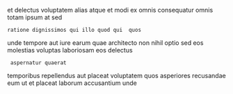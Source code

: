 <!--
title: Monitored background project
author: Meaghan
date: 2014-10-22-2127
link: 2014-10-22-2127-monitored-background-project
tags: [IOS,controller,directive,bears]
-->

et delectus voluptatem
alias atque et modi ex omnis consequatur
  omnis totam ipsum at sed
 	ratione dignissimos qui illo quod qui  quos
unde tempore aut iure earum  quae
architecto  non  nihil optio sed eos
molestias voluptas laboriosam eos delectus
 	 aspernatur quaerat
temporibus repellendus aut placeat voluptatem quos asperiores
recusandae eum  ut et 
placeat laborum accusantium unde